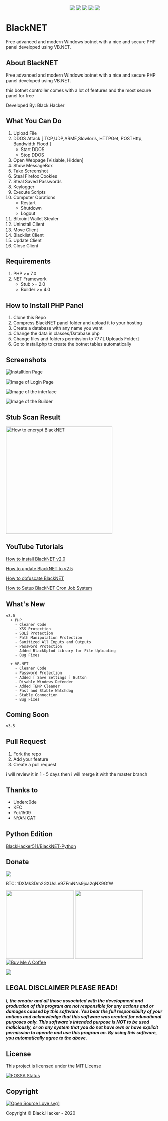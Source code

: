 <p align="center">
 <img src="https://a.top4top.net/p_1104t3ole1.png" alt="" />
</p>

<p align="center">
 <a href="#"><img align="center" src="https://img.shields.io/maintenance/yes/2020" /></a> 
 <a href="#"><img align="center" src="https://img.shields.io/github/license/BlackHacker511/BlackNET" /></a>
 <a href="#"><img align="center" src="https://img.shields.io/github/v/release/BlackHacker511/BlackNET" /></a>
 <a href="#"><img align="center" src="https://app.fossa.com/api/projects/git%2Bgithub.com%2FBlackHacker511%2FBlackNET.svg?type=shield"/></a>
 <a href="#"><img align="center" src="http://isitmaintained.com/badge/resolution/BlackHacker511/BlackNET.svg" /></a>
</p>

# BlackNET
Free advanced and modern Windows botnet with a nice and secure PHP panel developed using VB.NET.

## About BlackNET
Free advanced and modern Windows botnet with a nice and secure PHP panel developed using VB.NET.

this botnet controller comes with a lot of features and the most secure panel for free

Developed By: Black.Hacker

## What You Can Do
 1. Upload File
 2. DDOS Attack [ TCP,UDP,ARME,Slowloris, HTTPGet, POSTHttp, Bandwidth Flood ]
    + Start DDOS
    + Stop DDOS
 3. Open Webpage [Visiable, Hidden]
 4. Show MessageBox
 5. Take Screenshot
 6. Steal Firefox Cookies
 7. Steal Saved Passwords
 8. Keylogger
 9. Execute Scripts
10. Computer Oprations
    + Restart
    + Shutdown
    + Logout
11. Bitcoint Wallet Stealer
12. Uninstall Client
13. Move Client
14. Blacklist Client
15. Update Client
16. Close Client
 
## Requirements
1. PHP >=  7.0
2. NET Framework
    + Stub >= 2.0
    + Builder >= 4.0

## How to Install PHP Panel
1. Clone this Repo
2. Compress BlackNET panel folder and upload it to your hosting
3. Create a database with any name you want
4. Change the data in classes/Database.php
5. Change files and folders permission to 777 [ Uploads Folder]
6. Go to install.php to create the botnet tables automatically

## Screenshots
![Installtion Page](https://i.imgur.com/RwNTwgs.png)

![Image of Login Page](https://b.top4top.io/p_1482shh7l1.png)

![Image of the interface](https://j.top4top.io/p_1482stt3l1.png)

![Image of the Builder](https://i.gyazo.com/3009893d1d8df53ca783d52406199448.png)

## Stub Scan Result

<img src="https://4.top4top.net/p_1456uda0g1.png" alt="How to encrypt BlackNET" width="340" hieght="775" />

## YouTube Tutorials
[How to install BlackNET v2.0](https://www.youtube.com/watch?v=ReKOuh6fFcQ)

[How to update BlackNET to v2.5](https://youtu.be/07XioeJvPZk)

[How to obfuscate BlackNET](https://www.youtube.com/watch?v=hzC8_UYGor0)

[How to Setup BlackNET Cron Job System](https://www.youtube.com/watch?v=rHCYGRA1h54)

## What's New

````
v3.0
  + PHP
    - Cleaner Code
    - XSS Protection
    - SQLi Protection
    - Path Manipulation Protection
    - Sanitized All Inputs and Outputs
    - Password Protection
    - Added BlackUplod Library for File Uploading
    - Bug Fixes
  
  + VB.NET
    - Cleaner Code
    - Password Protection
    - Added [ Save Settings ] Button
    - Disable Windows Defender
    - Added TEMP Cleaner
    - Fast and Stable Watchdog
    - Stable Connection
    - Bug Fixes
````

## Coming Soon
````
v3.5
````

## Pull Request
1. Fork the repo
2. Add your feature
3. Create a pull request

i will review it in 1 - 5 days then i will merge it with the master branch

## Thanks to
- Underc0de
- KFC
- Yck1509
- NYAN CAT

## Python Edition
[BlackHacker511/BlackNET-Python](http://github.com/BlackHacker511/BlackNET-Python)

## Donate
<a target="_blank" href="http://paypal.me/BlackHacker1"><img src="https://www.paypalobjects.com/en_US/i/btn/btn_donateCC_LG.gif" /></a>

BTC: 1DXMk3Dm2GXUsLe9ZFmNNs9jxa2qNX9GfW

<a href="https://ko-fi.com/blackhacker"><img src="https://3.top4top.net/p_1460d94yj1.png" width="217" hieght="51" /><a>
<a href="http://www.patreon.com/blackhacker511"><img src="https://c5.patreon.com/external/logo/become_a_patron_button.png" width="217" hieght="51" /><a>
<a href="https://www.buymeacoffee.com/blackhacker511" target="_blank"><img src="https://www.buymeacoffee.com/assets/img/guidelines/download-assets-sm-2.svg" alt="Buy Me A Coffee" ></a>
 
 <a href="https://opencollective.com/blacknet#support"><img src="https://opencollective.com/blacknet/sponsors.svg" /></a>

## LEGAL DISCLAIMER PLEASE READ!
##### I, the creator and all those associated with the development and production of this program are not responsible for any actions and or damages caused by this software. You bear the full responsibility of your actions and acknowledge that this software was created for educational purposes only. This software's intended purpose is NOT to be used maliciously, or on any system that you do not have own or have explicit permission to operate and use this program on. By using this software, you automatically agree to the above.

## License
This project is licensed under the MIT License

[![FOSSA Status](https://app.fossa.io/api/projects/git%2Bgithub.com%2FBlackHacker511%2FBlackNET.svg?type=large)](https://app.fossa.io/projects/git%2Bgithub.com%2FBlackHacker511%2FBlackNET?ref=badge_large)

## Copyright
[![Open Source Love svg1](https://badges.frapsoft.com/os/v1/open-source.png?v=103)](https://github.com/ellerbrock/open-source-badges/) 

Copyright © Black.Hacker - 2020
